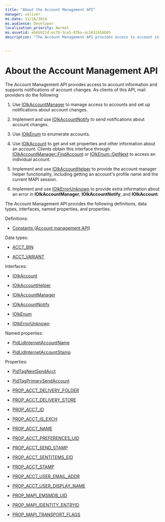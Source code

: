 ```yaml
---
title: "About the Account Management API"
manager: soliver
ms.date: 11/16/2014
ms.audience: Developer
localization_priority: Normal
ms.assetid: eb6b921d-ecf8-3ce5-87ba-ac1632416b05
description: "The Account Management API provides access to account information and supports notifications of account changes. As clients of this API, mail providers do the following:"
 
 
---
```


# About the Account Management API

The Account Management API provides access to account information and supports notifications of account changes. As clients of this API, mail providers do the following:
  
1. Use [IOlkAccountManager](iolkaccountmanager.md) to manage access to accounts and set up notifications about account changes. 
    
2. Implement and use [IOlkAccountNotify](iolkaccountnotify.md) to send notifications about account changes. 
    
3. Use [IOlkEnum](iolkenum.md) to enumerate accounts. 
    
4. Use [IOlkAccount](iolkaccount.md) to get and set properties and other information about an account. Clients obtain this interface through [IOlkAccountManager::FindAccount](iolkaccountmanager-findaccount.md) or [IOlkEnum::GetNext](iolkenum-getnext.md) to access an individual account. 
    
5. Implement and use [IOlkAccountHelper](iolkaccounthelper.md) to provide the account manager helper functionality, including getting an account's profile name and the current MAPI session. 
    
6. Implement and use [IOlkErrorUnknown](iolkerrorunknown.md) to provide extra information about an error in **IOlkAccountManager**, **IOlkAccountNotify**, and **IOlkAccount**. 
    
The Account Management API provides the following definitions, data types, interfaces, named properties, and properties.
  
Definitions:
  
- [Constants (Account management API)](constants-account-management-api.md)
    
Data types:
  
- [ACCT_BIN](acct_bin.md)
    
- [ACCT_VARIANT](acct_variant.md)
    
Interfaces:
  
- [IOlkAccount](iolkaccount.md)
    
- [IOlkAccountHelper](iolkaccounthelper.md)
    
- [IOlkAccountManager](iolkaccountmanager.md)
    
- [IOlkAccountNotify](iolkaccountnotify.md)
    
- [IOlkEnum](iolkenum.md)
    
- [IOlkErrorUnknown](iolkerrorunknown.md)
    
Named properties:
  
- [PidLidInternetAccountName](pidlidinternetaccountname.md)
    
- [PidLidInternetAccountStamp](pidlidinternetaccountstamp.md)
    
Properties:
  
- [PidTagNextSendAcct](pidtagnextsendacct.md)
    
- [PidTagPrimarySendAccount](pidtagprimarysendaccount.md)
    
- [PROP_ACCT_DELIVERY_FOLDER](prop_acct_delivery_folder.md)
    
- [PROP_ACCT_DELIVERY_STORE](prop_acct_delivery_store.md)
    
- [PROP_ACCT_ID](prop_acct_id.md)
    
- [PROP_ACCT_IS_EXCH](prop_acct_is_exch.md)
    
- [PROP_ACCT_NAME](prop_acct_name.md)
    
- [PROP_ACCT_PREFERENCES_UID](prop_acct_preferences_uid.md)
    
- [PROP_ACCT_SEND_STAMP](prop_acct_send_stamp.md)
    
- [PROP_ACCT_SENTITEMS_EID](prop_acct_sentitems_eid.md)
    
- [PROP_ACCT_STAMP](prop_acct_stamp.md)
    
- [PROP_ACCT_USER_EMAIL_ADDR](prop_acct_user_email_addr.md)
    
- [PROP_ACCT_USER_DISPLAY_NAME](prop_acct_user_display_name.md)
    
- [PROP_MAPI_EMSMDB_UID](prop_mapi_emsmdb_uid.md)
    
- [PROP_MAPI_IDENTITY_ENTRYID](prop_mapi_identity_entryid.md)
    
- [PROP_MAPI_TRANSPORT_FLAGS](prop_mapi_transport_flags.md)
    

